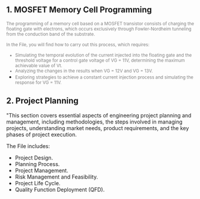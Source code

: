 ## 1. MOSFET Memory Cell Programming

<small><font color="gray">The programming of a memory cell based on a MOSFET transistor consists of charging the floating gate with electrons, which occurs exclusively through Fowler-Nordheim tunneling from the conduction band of the substrate.

In the File, you will find how to carry out this process, which requires:

- Simulating the temporal evolution of the current injected into the floating gate and the threshold voltage for a control gate voltage of VG = 11V, determining the maximum achievable value of Vt.
- Analyzing the changes in the results when VG = 12V and VG = 13V.
- Exploring strategies to achieve a constant current injection process and simulating the response for VG = 11V.</font></small>

## 2. Project Planning
"This section covers essential aspects of engineering project planning and management, including methodologies, the steps involved in managing projects, understanding market needs,
product requirements, and the key phases of project execution.

The File includes:

- Project Design.
- Planning Process.
- Project Management.
- Risk Management and Feasibility.
- Project Life Cycle.
- Quality Function Deployment (QFD).
